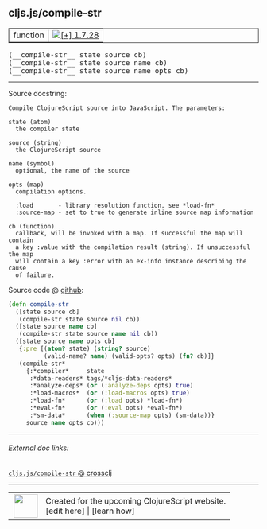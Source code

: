 ## cljs.js/compile-str



 <table border="1">
<tr>
<td>function</td>
<td><a href="https://github.com/cljsinfo/cljs-api-docs/tree/1.7.28"><img valign="middle" alt="[+] 1.7.28" title="Added in 1.7.28" src="https://img.shields.io/badge/+-1.7.28-lightgrey.svg"></a> </td>
</tr>
</table>


 <samp>
(__compile-str__ state source cb)<br>
</samp>
 <samp>
(__compile-str__ state source name cb)<br>
</samp>
 <samp>
(__compile-str__ state source name opts cb)<br>
</samp>

---





Source docstring:

```
Compile ClojureScript source into JavaScript. The parameters:

state (atom)
  the compiler state

source (string)
  the ClojureScript source

name (symbol)
  optional, the name of the source

opts (map)
  compilation options.

  :load       - library resolution function, see *load-fn*
  :source-map - set to true to generate inline source map information

cb (function)
  callback, will be invoked with a map. If successful the map will contain
  a key :value with the compilation result (string). If unsuccessful the map
  will contain a key :error with an ex-info instance describing the cause
  of failure.
```


Source code @ [github](https://github.com/clojure/clojurescript/blob/r1.7.58/src/main/cljs/cljs/js.cljs#L584-L622):

```clj
(defn compile-str
  ([state source cb]
   (compile-str state source nil cb))
  ([state source name cb]
   (compile-str state source name nil cb))
  ([state source name opts cb]
   {:pre [(atom? state) (string? source)
          (valid-name? name) (valid-opts? opts) (fn? cb)]}
   (compile-str*
     {:*compiler*     state
      :*data-readers* tags/*cljs-data-readers*
      :*analyze-deps* (or (:analyze-deps opts) true)
      :*load-macros*  (or (:load-macros opts) true)
      :*load-fn*      (or (:load opts) *load-fn*)
      :*eval-fn*      (or (:eval opts) *eval-fn*)
      :*sm-data*      (when (:source-map opts) (sm-data))}
     source name opts cb)))
```

<!--
Repo - tag - source tree - lines:

 <pre>
clojurescript @ r1.7.58
└── src
    └── main
        └── cljs
            └── cljs
                └── <ins>[js.cljs:584-622](https://github.com/clojure/clojurescript/blob/r1.7.58/src/main/cljs/cljs/js.cljs#L584-L622)</ins>
</pre>

-->

---



###### External doc links:

[`cljs.js/compile-str` @ crossclj](http://crossclj.info/fun/cljs.js.cljs/compile-str.html)<br>

---

 <table>
<tr><td>
<img valign="middle" align="right" width="48px" src="http://i.imgur.com/Hi20huC.png">
</td><td>
Created for the upcoming ClojureScript website.<br>
[edit here] | [learn how]
</td></tr></table>

[edit here]:https://github.com/cljsinfo/cljs-api-docs/blob/master/cljsdoc/cljs.js/compile-str.cljsdoc
[learn how]:https://github.com/cljsinfo/cljs-api-docs/wiki/cljsdoc-files

<!--

This information was too distracting to show to readers, but I'll leave it
commented here since it is helpful to:

- pretty-print the data used to generate this document
- and show how to retrieve that data



The API data for this symbol:

```clj
{:ns "cljs.js",
 :name "compile-str",
 :signature ["[state source cb]"
             "[state source name cb]"
             "[state source name opts cb]"],
 :history [["+" "1.7.28"]],
 :type "function",
 :full-name-encode "cljs.js/compile-str",
 :source {:code "(defn compile-str\n  ([state source cb]\n   (compile-str state source nil cb))\n  ([state source name cb]\n   (compile-str state source name nil cb))\n  ([state source name opts cb]\n   {:pre [(atom? state) (string? source)\n          (valid-name? name) (valid-opts? opts) (fn? cb)]}\n   (compile-str*\n     {:*compiler*     state\n      :*data-readers* tags/*cljs-data-readers*\n      :*analyze-deps* (or (:analyze-deps opts) true)\n      :*load-macros*  (or (:load-macros opts) true)\n      :*load-fn*      (or (:load opts) *load-fn*)\n      :*eval-fn*      (or (:eval opts) *eval-fn*)\n      :*sm-data*      (when (:source-map opts) (sm-data))}\n     source name opts cb)))",
          :title "Source code",
          :repo "clojurescript",
          :tag "r1.7.58",
          :filename "src/main/cljs/cljs/js.cljs",
          :lines [584 622]},
 :full-name "cljs.js/compile-str",
 :docstring "Compile ClojureScript source into JavaScript. The parameters:\n\nstate (atom)\n  the compiler state\n\nsource (string)\n  the ClojureScript source\n\nname (symbol)\n  optional, the name of the source\n\nopts (map)\n  compilation options.\n\n  :load       - library resolution function, see *load-fn*\n  :source-map - set to true to generate inline source map information\n\ncb (function)\n  callback, will be invoked with a map. If successful the map will contain\n  a key :value with the compilation result (string). If unsuccessful the map\n  will contain a key :error with an ex-info instance describing the cause\n  of failure."}

```

Retrieve the API data for this symbol:

```clj
;; from Clojure REPL
(require '[clojure.edn :as edn])
(-> (slurp "https://raw.githubusercontent.com/cljsinfo/cljs-api-docs/catalog/cljs-api.edn")
    (edn/read-string)
    (get-in [:symbols "cljs.js/compile-str"]))
```

-->
